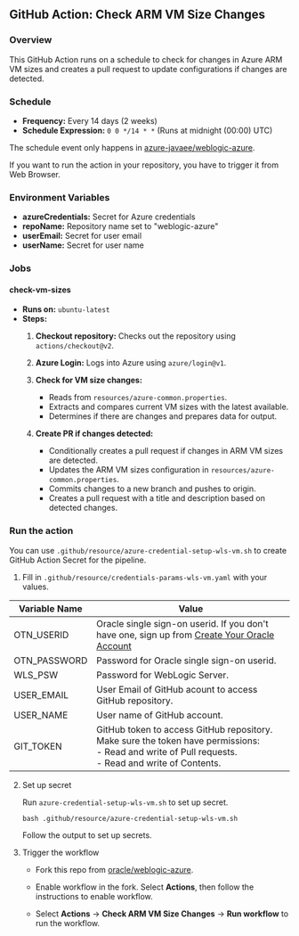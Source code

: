 ## GitHub Action: Check ARM VM Size Changes

### Overview
This GitHub Action runs on a schedule to check for changes in Azure ARM VM sizes and creates a pull request to update configurations if changes are detected.

### Schedule
- **Frequency:** Every 14 days (2 weeks)
- **Schedule Expression:** `0 0 */14 * *` (Runs at midnight (00:00) UTC)

The schedule event only happens in [azure-javaee/weblogic-azure](https://github.com/azure-javaee/weblogic-azure).

If you want to run the action in your repository, you have to trigger it from Web Browser.

### Environment Variables
- **azureCredentials:** Secret for Azure credentials
- **repoName:** Repository name set to "weblogic-azure"
- **userEmail:** Secret for user email
- **userName:** Secret for user name

### Jobs
#### check-vm-sizes
- **Runs on:** `ubuntu-latest`
- **Steps:**
  1. **Checkout repository:** Checks out the repository using `actions/checkout@v2`.
  
  2. **Azure Login:** Logs into Azure using `azure/login@v1`.
  
  3. **Check for VM size changes:**
     - Reads from `resources/azure-common.properties`.
     - Extracts and compares current VM sizes with the latest available.
     - Determines if there are changes and prepares data for output.

  4. **Create PR if changes detected:**
     - Conditionally creates a pull request if changes in ARM VM sizes are detected.
     - Updates the ARM VM sizes configuration in `resources/azure-common.properties`.
     - Commits changes to a new branch and pushes to origin.
     - Creates a pull request with a title and description based on detected changes.

### Run the action

You can use `.github/resource/azure-credential-setup-wls-vm.sh` to create GitHub Action Secret for the pipeline.

1. Fill in `.github/resource/credentials-params-wls-vm.yaml` with your values.

| Variable Name | Value |
|----------------|----------------------|
| OTN_USERID | Oracle single sign-on userid. If you don't have one, sign up from [Create Your Oracle Account](https://profile.oracle.com/myprofile/account/create-account.jspx?nexturl=https%3A%2F%2Fsupport.oracle.com&pid=mos) |
| OTN_PASSWORD | Password for Oracle single sign-on userid. |
| WLS_PSW | Password for WebLogic Server. | 
| USER_EMAIL | User Email of GitHub acount to access GitHub repository. |
| USER_NAME | User name of GitHub account. |
| GIT_TOKEN | GitHub token to access GitHub repository. <br /> Make sure the token have permissions: <br /> - Read and write of Pull requests. <br /> - Read and write of Contents. |

2. Set up secret

    Run `azure-credential-setup-wls-vm.sh` to set up secret.

    ```shell
    bash .github/resource/azure-credential-setup-wls-vm.sh
    ```

    Follow the output to set up secrets.

3. Trigger the workflow

   - Fork this repo from [oracle/weblogic-azure](https://github.com/azure-javaee/weblogic-azure).

   - Enable workflow in the fork. Select **Actions**, then follow the instructions to enable workflow.

   - Select **Actions** -> **Check ARM VM Size Changes** -> **Run workflow** to run the workflow.

